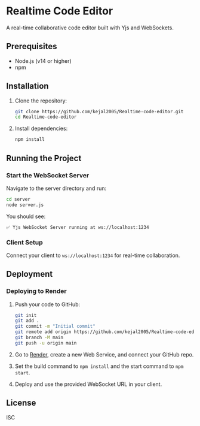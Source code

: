 # Realtime Code Editor

A real-time collaborative code editor built with Yjs and WebSockets.

## Prerequisites

- Node.js (v14 or higher)
- npm

## Installation

1. Clone the repository:
   ```sh
   git clone https://github.com/kejal2005/Realtime-code-editor.git
   cd Realtime-code-editor
   ```

2. Install dependencies:
   ```sh
   npm install
   ```

## Running the Project

### Start the WebSocket Server

Navigate to the server directory and run:
```sh
cd server
node server.js
```

You should see:
```
✅ Yjs WebSocket Server running at ws://localhost:1234
```

### Client Setup

Connect your client to `ws://localhost:1234` for real-time collaboration.

## Deployment

### Deploying to Render

1. Push your code to GitHub:
   ```sh
   git init
   git add .
   git commit -m "Initial commit"
   git remote add origin https://github.com/kejal2005/Realtime-code-editor.git
   git branch -M main
   git push -u origin main
   ```

2. Go to [Render](https://render.com), create a new Web Service, and connect your GitHub repo.

3. Set the build command to `npm install` and the start command to `npm start`.

4. Deploy and use the provided WebSocket URL in your client.

## License

ISC 